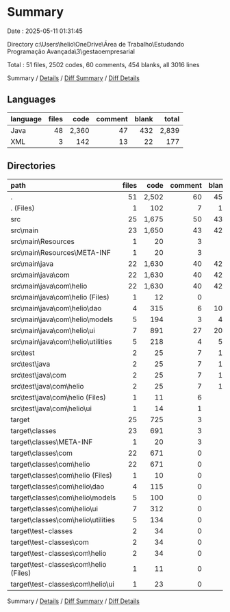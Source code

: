 # Summary

Date : 2025-05-11 01:31:45

Directory c:\\Users\\helio\\OneDrive\\Área de Trabalho\\Estudando Programação Avançada\\3\\gestaoempresarial

Total : 51 files,  2502 codes, 60 comments, 454 blanks, all 3016 lines

Summary / [Details](details.md) / [Diff Summary](diff.md) / [Diff Details](diff-details.md)

## Languages
| language | files | code | comment | blank | total |
| :--- | ---: | ---: | ---: | ---: | ---: |
| Java | 48 | 2,360 | 47 | 432 | 2,839 |
| XML | 3 | 142 | 13 | 22 | 177 |

## Directories
| path | files | code | comment | blank | total |
| :--- | ---: | ---: | ---: | ---: | ---: |
| . | 51 | 2,502 | 60 | 454 | 3,016 |
| . (Files) | 1 | 102 | 7 | 12 | 121 |
| src | 25 | 1,675 | 50 | 435 | 2,160 |
| src\\main | 23 | 1,650 | 43 | 425 | 2,118 |
| src\\main\\Resources | 1 | 20 | 3 | 5 | 28 |
| src\\main\\Resources\\META-INF | 1 | 20 | 3 | 5 | 28 |
| src\\main\\java | 22 | 1,630 | 40 | 420 | 2,090 |
| src\\main\\java\\com | 22 | 1,630 | 40 | 420 | 2,090 |
| src\\main\\java\\com\\helio | 22 | 1,630 | 40 | 420 | 2,090 |
| src\\main\\java\\com\\helio (Files) | 1 | 12 | 0 | 5 | 17 |
| src\\main\\java\\com\\helio\\dao | 4 | 315 | 6 | 107 | 428 |
| src\\main\\java\\com\\helio\\models | 5 | 194 | 3 | 43 | 240 |
| src\\main\\java\\com\\helio\\ui | 7 | 891 | 27 | 209 | 1,127 |
| src\\main\\java\\com\\helio\\utilities | 5 | 218 | 4 | 56 | 278 |
| src\\test | 2 | 25 | 7 | 10 | 42 |
| src\\test\\java | 2 | 25 | 7 | 10 | 42 |
| src\\test\\java\\com | 2 | 25 | 7 | 10 | 42 |
| src\\test\\java\\com\\helio | 2 | 25 | 7 | 10 | 42 |
| src\\test\\java\\com\\helio (Files) | 1 | 11 | 6 | 4 | 21 |
| src\\test\\java\\com\\helio\\ui | 1 | 14 | 1 | 6 | 21 |
| target | 25 | 725 | 3 | 7 | 735 |
| target\\classes | 23 | 691 | 3 | 7 | 701 |
| target\\classes\\META-INF | 1 | 20 | 3 | 5 | 28 |
| target\\classes\\com | 22 | 671 | 0 | 2 | 673 |
| target\\classes\\com\\helio | 22 | 671 | 0 | 2 | 673 |
| target\\classes\\com\\helio (Files) | 1 | 10 | 0 | 0 | 10 |
| target\\classes\\com\\helio\\dao | 4 | 115 | 0 | 0 | 115 |
| target\\classes\\com\\helio\\models | 5 | 100 | 0 | 0 | 100 |
| target\\classes\\com\\helio\\ui | 7 | 312 | 0 | 2 | 314 |
| target\\classes\\com\\helio\\utilities | 5 | 134 | 0 | 0 | 134 |
| target\\test-classes | 2 | 34 | 0 | 0 | 34 |
| target\\test-classes\\com | 2 | 34 | 0 | 0 | 34 |
| target\\test-classes\\com\\helio | 2 | 34 | 0 | 0 | 34 |
| target\\test-classes\\com\\helio (Files) | 1 | 11 | 0 | 0 | 11 |
| target\\test-classes\\com\\helio\\ui | 1 | 23 | 0 | 0 | 23 |

Summary / [Details](details.md) / [Diff Summary](diff.md) / [Diff Details](diff-details.md)